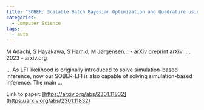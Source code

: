 ```yaml
---
title: "SOBER: Scalable Batch Bayesian Optimization and Quadrature using Recombination Constraints"
categories:
  - Computer Science
tags:
  - auto
---
```

M Adachi, S Hayakawa, S Hamid, M Jørgensen… - arXiv preprint arXiv …, 2023 - arxiv.org

… As LFI likelihood is originally introduced to solve simulation-based inference, now our SOBER-LFI is also capable of solving simulation-based inference. The main …

Link to paper: [https://arxiv.org/abs/2301.11832](https://arxiv.org/abs/2301.11832)
